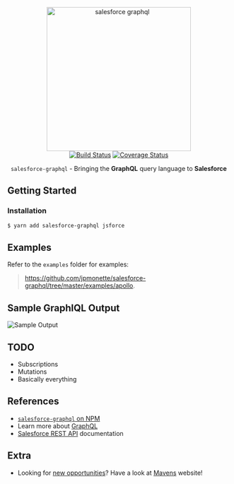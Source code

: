<p align="center">
  <img src="./assets/title.png" alt="salesforce graphql" width="326">
  <br>
  <a href="https://travis-ci.org/jpmonette/salesforce-graphql"><img src="https://travis-ci.org/jpmonette/salesforce-graphql.svg?branch=master" alt="Build Status"></a> <a href='https://coveralls.io/github/jpmonette/salesforce-graphql?branch=master'><img src='https://coveralls.io/repos/github/jpmonette/salesforce-graphql/badge.svg?branch=master' alt='Coverage Status' /></a>
</p>

<p align="center"><code>salesforce-graphql</code> - Bringing the <strong>GraphQL</strong> query language to <strong>Salesforce</strong></p>

## Getting Started

### Installation

```sh
$ yarn add salesforce-graphql jsforce
```

## Examples

Refer to the `examples` folder for examples:

> https://github.com/jpmonette/salesforce-graphql/tree/master/examples/apollo.

## Sample GraphIQL Output

![Sample Output](assets/output.png)

## TODO

* Subscriptions
* Mutations
* Basically everything

## References

* [`salesforce-graphql` on NPM](https://www.npmjs.com/package/salesforce-graphql)
* Learn more about [GraphQL](http://graphql.org/)
* [Salesforce REST API](https://developer.salesforce.com/docs/atlas.en-us.api_rest.meta/api_rest/intro_what_is_rest_api.htm) documentation

## Extra

* Looking for [new opportunities](https://mavens.com/careers/)? Have a look at [Mavens](https://mavens.com/) website!
